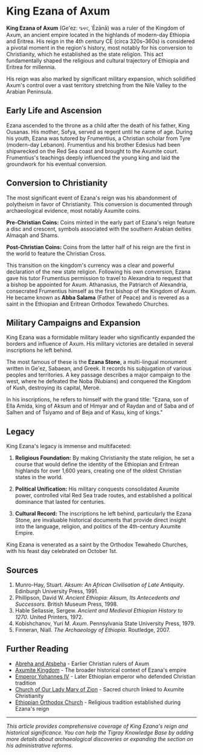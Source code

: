 # King Ezana of Axum

**King Ezana of Axum** (Ge'ez: ዔዛና, ʿĒzānā) was a ruler of the Kingdom of Axum, an ancient empire located in the highlands of modern-day Ethiopia and Eritrea. His reign in the 4th century CE (circa 320s–360s) is considered a pivotal moment in the region's history, most notably for his conversion to Christianity, which he established as the state religion. This act fundamentally shaped the religious and cultural trajectory of Ethiopia and Eritrea for millennia.

His reign was also marked by significant military expansion, which solidified Axum's control over a vast territory stretching from the Nile Valley to the Arabian Peninsula.

## Early Life and Ascension

Ezana ascended to the throne as a child after the death of his father, King Ousanas. His mother, Sofya, served as regent until he came of age. During his youth, Ezana was tutored by Frumentius, a Christian scholar from Tyre (modern-day Lebanon). Frumentius and his brother Edesius had been shipwrecked on the Red Sea coast and brought to the Axumite court. Frumentius's teachings deeply influenced the young king and laid the groundwork for his eventual conversion.

## Conversion to Christianity

The most significant event of Ezana's reign was his abandonment of polytheism in favor of Christianity. This conversion is documented through archaeological evidence, most notably Axumite coins.

**Pre-Christian Coins:** Coins minted in the early part of Ezana's reign feature a disc and crescent, symbols associated with the southern Arabian deities Almaqah and Shams.

**Post-Christian Coins:** Coins from the latter half of his reign are the first in the world to feature the Christian Cross.

This transition on the kingdom's currency was a clear and powerful declaration of the new state religion. Following his own conversion, Ezana gave his tutor Frumentius permission to travel to Alexandria to request that a bishop be appointed for Axum. Athanasius, the Patriarch of Alexandria, consecrated Frumentius himself as the first bishop of the Kingdom of Axum. He became known as **Abba Salama** (Father of Peace) and is revered as a saint in the Ethiopian and Eritrean Orthodox Tewahedo Churches.

## Military Campaigns and Expansion

King Ezana was a formidable military leader who significantly expanded the borders and influence of Axum. His military victories are detailed in several inscriptions he left behind.

The most famous of these is the **Ezana Stone**, a multi-lingual monument written in Ge'ez, Sabaean, and Greek. It records his subjugation of various peoples and territories. A key passage describes a major campaign to the west, where he defeated the Noba (Nubians) and conquered the Kingdom of Kush, destroying its capital, Meroë.

In his inscriptions, he refers to himself with the grand title: "Ezana, son of Ella Amida, king of Aksum and of Himyar and of Raydan and of Saba and of Salhen and of Tsiyamo and of Beja and of Kasu, king of kings."

## Legacy

King Ezana's legacy is immense and multifaceted:

1. **Religious Foundation:** By making Christianity the state religion, he set a course that would define the identity of the Ethiopian and Eritrean highlands for over 1,600 years, creating one of the oldest Christian states in the world.

2. **Political Unification:** His military conquests consolidated Axumite power, controlled vital Red Sea trade routes, and established a political dominance that lasted for centuries.

3. **Cultural Record:** The inscriptions he left behind, particularly the Ezana Stone, are invaluable historical documents that provide direct insight into the language, religion, and politics of the 4th-century Axumite Empire.

King Ezana is venerated as a saint by the Orthodox Tewahedo Churches, with his feast day celebrated on October 1st.

## Sources

1. Munro-Hay, Stuart. *Aksum: An African Civilisation of Late Antiquity*. Edinburgh University Press, 1991.
2. Phillipson, David W. *Ancient Ethiopia: Aksum, Its Antecedents and Successors*. British Museum Press, 1998.
3. Hable Sellassie, Sergew. *Ancient and Medieval Ethiopian History to 1270*. United Printers, 1972.
4. Kobishchanov, Yuri M. *Axum*. Pennsylvania State University Press, 1979.
5. Finneran, Niall. *The Archaeology of Ethiopia*. Routledge, 2007.

## Further Reading

- [Abreha and Atsbeha](abreha-atsbeha.md) - Earlier Christian rulers of Axum
- [Axumite Kingdom](../history/axumite-kingdom.md) - The broader historical context of Ezana's empire
- [Emperor Yohannes IV](emperor-yohannes-iv.md) - Later Ethiopian emperor who defended Christian tradition
- [Church of Our Lady Mary of Zion](../religious/mary-of-zion.md) - Sacred church linked to Axumite Christianity
- [Ethiopian Orthodox Church](../culture/religion.md) - Religious tradition established during Ezana's reign

---

*This article provides comprehensive coverage of King Ezana's reign and historical significance. You can help the Tigray Knowledge Base by adding more details about archaeological discoveries or expanding the section on his administrative reforms.*
